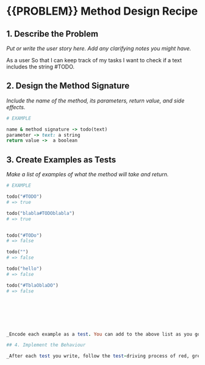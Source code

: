 # {{PROBLEM}} Method Design Recipe

## 1. Describe the Problem

_Put or write the user story here. Add any clarifying notes you might have._

As a user
So that I can keep track of my tasks
I want to check if a text includes the string #TODO.


## 2. Design the Method Signature

_Include the name of the method, its parameters, return value, and side effects._

```ruby
# EXAMPLE

name & method signature -> todo(text)
parameter -> text: a string
return value ->  a boolean

```

## 3. Create Examples as Tests

_Make a list of examples of what the method will take and return._

```ruby
# EXAMPLE

todo("#TODO")
# => true

todo("blabla#TODOblabla")
# => true


todo("#TODo")
# => false

todo("")
# => false

todo("hello")
# => false

todo("#TblaOblaDO")
# => false







_Encode each example as a test. You can add to the above list as you go._

## 4. Implement the Behaviour

_After each test you write, follow the test-driving process of red, green, refactor to implement the behaviour._

